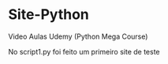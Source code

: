 # Site-Python
Video Aulas Udemy (Python Mega Course)

No script1.py foi feito um primeiro site de teste
